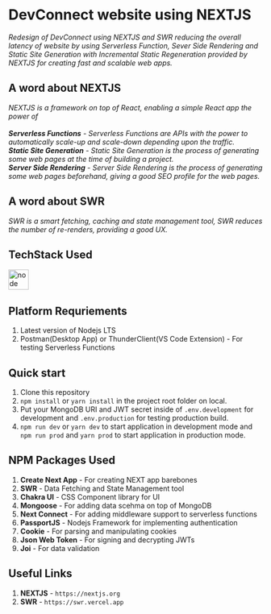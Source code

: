 # DevConnect website using NEXTJS
_Redesign of DevConnect using NEXTJS and SWR reducing the overall latency of website by using Serverless Function, Sever Side Rendering and Static Site Generation with Incremental Static Regeneration provided by NEXTJS for creating fast and scalable web apps._

## A word about NEXTJS
_NEXTJS is a framework on top of React, enabling a simple React app the power of_
<br/>
<br/>
_**Serverless Functions** - Serverless Functions are APIs with the power to automatically scale-up and scale-down depending upon the traffic._
<br/>
_**Static Site Generation** - Static Site Generation is the process of generating some web pages at the time of building a project._
<br/>
_**Server Side Rendering** - Server Side Rendering is the process of generating some web pages beforehand, giving a good SEO profile for the web pages._

## A word about SWR
_SWR is a smart fetching, caching and state management tool, SWR reduces the number of re-renders, providing a good UX._

## TechStack Used
<img src="https://www.vectorlogo.zone/logos/reactjs/reactjs-icon.svg" alt="node" width="40" height="40"/>

## Platform Requriements

1. Latest version of Nodejs LTS
2. Postman(Desktop App) or ThunderClient(VS Code Extension) - For testing Serverless Functions


## Quick start

1. Clone this repository
2. `npm install` or `yarn install` in the project root folder on local.
3. Put your MongoDB URI and JWT secret inside of `.env.development` for development and `.env.production` for testing production build.
4. `npm run dev` or `yarn dev` to start application in development mode and `npm run prod` and `yarn prod` to start application in production mode.


## NPM Packages Used
1. **Create Next App** - For creating NEXT app barebones  
2. **SWR** - Data Fetching and State Management tool
3. **Chakra UI** - CSS Component library for UI
4. **Mongoose** - For adding data scehma on top of MongoDB
5. **Next Connect** - For adding middleware support to serverless functions
6. **PassportJS** - Nodejs Framework for implementing authentication 
7. **Cookie** - For parsing and manipulating cookies
8. **Json Web Token** - For signing and decrypting JWTs
9. **Joi** - For data validation

## Useful Links

1. **NEXTJS** - `https://nextjs.org`
2. **SWR** - `https://swr.vercel.app`
